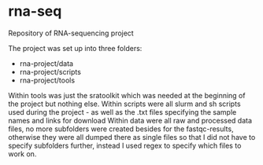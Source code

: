 # rna-seq
Repository of RNA-sequencing project

The project was set up into three folders:
- rna-project/data
- rna-project/scripts
- rna-project/tools

Within tools was just the sratoolkit which was needed at the beginning of the project but nothing else.
Within scripts were all slurm and sh scripts used during the project - as well as the .txt files specifying the sample names and links for download
Within data were all raw and processed data files, no more subfolders were created besides for the fastqc-results, otherwise they were all dumped there as single files so that I did not have to specify subfolders further, instead I used regex to specify which files to work on. 

